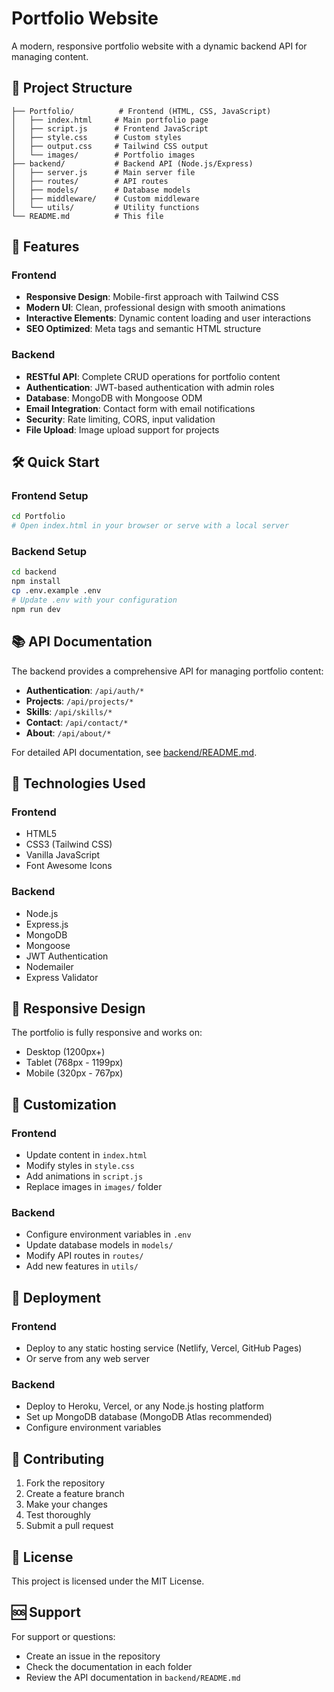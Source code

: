 # Portfolio Website

A modern, responsive portfolio website with a dynamic backend API for managing content.

## 📁 Project Structure

```
├── Portfolio/          # Frontend (HTML, CSS, JavaScript)
│   ├── index.html     # Main portfolio page
│   ├── script.js      # Frontend JavaScript
│   ├── style.css      # Custom styles
│   ├── output.css     # Tailwind CSS output
│   └── images/        # Portfolio images
├── backend/           # Backend API (Node.js/Express)
│   ├── server.js      # Main server file
│   ├── routes/        # API routes
│   ├── models/        # Database models
│   ├── middleware/    # Custom middleware
│   └── utils/         # Utility functions
└── README.md          # This file
```

## 🚀 Features

### Frontend
- **Responsive Design**: Mobile-first approach with Tailwind CSS
- **Modern UI**: Clean, professional design with smooth animations
- **Interactive Elements**: Dynamic content loading and user interactions
- **SEO Optimized**: Meta tags and semantic HTML structure

### Backend
- **RESTful API**: Complete CRUD operations for portfolio content
- **Authentication**: JWT-based authentication with admin roles
- **Database**: MongoDB with Mongoose ODM
- **Email Integration**: Contact form with email notifications
- **Security**: Rate limiting, CORS, input validation
- **File Upload**: Image upload support for projects

## 🛠️ Quick Start

### Frontend Setup
```bash
cd Portfolio
# Open index.html in your browser or serve with a local server
```

### Backend Setup
```bash
cd backend
npm install
cp .env.example .env
# Update .env with your configuration
npm run dev
```

## 📚 API Documentation

The backend provides a comprehensive API for managing portfolio content:

- **Authentication**: `/api/auth/*`
- **Projects**: `/api/projects/*`
- **Skills**: `/api/skills/*`
- **Contact**: `/api/contact/*`
- **About**: `/api/about/*`

For detailed API documentation, see [backend/README.md](backend/README.md).

## 🔧 Technologies Used

### Frontend
- HTML5
- CSS3 (Tailwind CSS)
- Vanilla JavaScript
- Font Awesome Icons

### Backend
- Node.js
- Express.js
- MongoDB
- Mongoose
- JWT Authentication
- Nodemailer
- Express Validator

## 📱 Responsive Design

The portfolio is fully responsive and works on:
- Desktop (1200px+)
- Tablet (768px - 1199px)
- Mobile (320px - 767px)

## 🎨 Customization

### Frontend
- Update content in `index.html`
- Modify styles in `style.css`
- Add animations in `script.js`
- Replace images in `images/` folder

### Backend
- Configure environment variables in `.env`
- Update database models in `models/`
- Modify API routes in `routes/`
- Add new features in `utils/`

## 🚀 Deployment

### Frontend
- Deploy to any static hosting service (Netlify, Vercel, GitHub Pages)
- Or serve from any web server

### Backend
- Deploy to Heroku, Vercel, or any Node.js hosting platform
- Set up MongoDB database (MongoDB Atlas recommended)
- Configure environment variables

## 🤝 Contributing

1. Fork the repository
2. Create a feature branch
3. Make your changes
4. Test thoroughly
5. Submit a pull request

## 📄 License

This project is licensed under the MIT License.

## 🆘 Support

For support or questions:
- Create an issue in the repository
- Check the documentation in each folder
- Review the API documentation in `backend/README.md`


